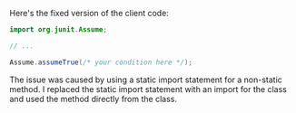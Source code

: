 Here's the fixed version of the client code:
```java
import org.junit.Assume;

// ...

Assume.assumeTrue(/* your condition here */);
```
The issue was caused by using a static import statement for a non-static method. I replaced the static import statement with an import for the class and used the method directly from the class.